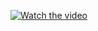 [![Watch the video](https://raw.githubusercontent.com/victorgooge/Codepath_X_AmazonNext_Design_Challenge/main/Application/demos/rand.png)](https://raw.githubusercontent.com/victorgooge/Codepath_X_AmazonNext_Design_Challenge/main/Application/demos/UI_tabletDemo.mp4)

